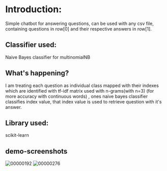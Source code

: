 # Introduction:
Simple chatbot for answering questions, can be used with any csv file, containing questions in row[0] and their respective answers in row[1].
## Classifier used:
Naive Bayes classifier for multinomialNB
## What's happening?
I am treating each question as individual class mapped with their indexes which are identified with tf-idf matrix used with n-grams(with n=3) (for more accuracy with continuous words) , ones naive bayes classifier classifies index value, that index value is used to retrieve question with it's answer.
## Library used:
scikit-learn 
## demo-screenshots
![00000192](https://user-images.githubusercontent.com/15835800/28823140-c3e3101e-76d9-11e7-9d16-dc035ab0c614.jpg)
![00000276](https://user-images.githubusercontent.com/15835800/28823179-f134c8dc-76d9-11e7-83b2-4d9bbd1d64b6.jpg)


